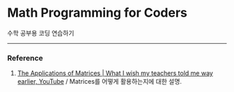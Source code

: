 # Math Programming for Coders
수학 공부용 코딩 연습하기 





***
### Reference 
1. [The Applications of Matrices | What I wish my teachers told me way earlier, YouTube](https://youtu.be/rowWM-MijXU) / Matrices를 어떻게 활용하는지에 대한 설명. <br/>
